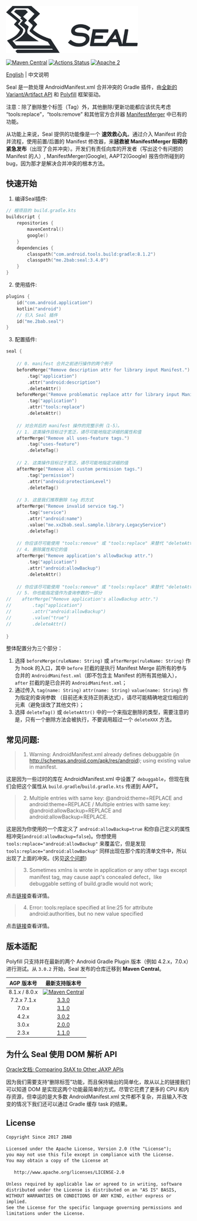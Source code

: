 <img src="./seal-banner.png" alt="Seal" width="359px">

[![Maven Central](https://maven-badges.herokuapp.com/maven-central/me.2bab/seal/badge.svg)](https://search.maven.org/artifact/me.2bab/seal)
 [![Actions Status](https://github.com/2bab/Seal/workflows/CI/badge.svg)](https://github.com/2bab/Seal/actions) [![Apache 2](https://img.shields.io/badge/License-Apache%202-brightgreen.svg)](https://www.apache.org/licenses/LICENSE-2.0)


[English](./README.md) | 中文说明

Seal 是一款处理 AndroidManifest.xml 合并冲突的 Gradle 插件，由[全新的 Variant/Artifact API](https://developer.android.com/studio/build/extend-agp) 和 [Polyfill](https://github.com/2BAB/Polyfill) 框架驱动。

注意：除了删除整个标签（Tag）外，其他删除/更新功能都应该优先考虑 “tools:replace”，“tools:remove” 和其他官方合并器 [ManifestMerger](https://developer.android.com/studio/build/manifest-merge) 中已有的功能。

从功能上来说，Seal 提供的功能像是一个 **速效救心丸**，通过介入 Manifest 的合并流程，使用前置/后置的 Manifest 修改器，来**拯救被 ManifestMerger
阻碍的紧急发布**（出现了合并冲突）。开发们有责任向库的开发者（写出这个有问题的 Manifest 的人）, ManifestMerger(Google), AAPT2(Google) 报告你所碰到的 bug，因为那才是解决合并冲突的根本方法。

## 快速开始

1. 编译Seal插件:

``` Kotlin
// 根项目的 build.gradle.kts
buildscript {
    repositories {
        mavenCentral()
        google()
    }
    dependencies {
        classpath("com.android.tools.build:gradle:8.1.2")
        classpath("me.2bab:seal:3.4.0")
    }
}
```

2. 使用插件:

``` Kotlin
plugins {
    id("com.android.application")
    kotlin("android")
    // 引入 Seal 插件
    id("me.2bab.seal")
}
```

3. 配置插件:

``` kotlin
seal {

    // 0. manifest 合并之前进行操作的两个例子
    beforeMerge("Remove description attr for library input Manifest.")
        .tag("application")
        .attr("android:description")
        .deleteAttr()
    beforeMerge("Remove problematic replace attr for library input Manifest.")
        .tag("application")
        .attr("tools:replace")
        .deleteAttr()

    // 对合并后的 manifest 操作的完整示例（1-5）。
    // 1. 这类操作目标过于宽泛，请尽可能地指定详细的属性和值
    afterMerge("Remove all uses-feature tags.")
        .tag("uses-feature")
        .deleteTag()

    // 2. 这类操作目标过于宽泛，请尽可能地指定详细的值
    afterMerge("Remove all custom permission tags.")
        .tag("permission")
        .attr("android:protectionLevel")
        .deleteTag()

    // 3. 这是我们推荐删除 tag 的方式
    afterMerge("Remove invalid service tag.")
        .tag("service")
        .attr("android:name")
        .value("me.xx2bab.seal.sample.library.LegacyService")
        .deleteTag()

    // 你应该尽可能使用 "tools:remove" 或 "tools:replace" 来替代 "deleteAttr"
    // 4. 删除属性和它的值
    afterMerge("Remove application's allowBackup attr.")
        .tag("application")
        .attr("android:allowBackup")
        .deleteAttr()

    // 你应该尽可能使用 "tools:remove" 或 "tools:replace" 来替代 "deleteAttr"
    // 5. 你也能指定值作为查询参数的一部分
//    afterMerge("Remove application's allowBackup attr.")
//        .tag("application")
//        .attr("android:allowBackup")
//        .value("true")
//        .deleteAttr()

}
```

整体配置分为三个部分：

1. 选择 `beforeMerge(ruleName: String)` 或 `afterMerge(ruleName: String)` 作为 hook 的入口，其中 `before` 拦截的是执行 Manifest Merge 前所有的参与合并的 `AndroidManifest.xml`（即不包含主 Manifest 的所有其他输入），`after` 拦截的是已合并的 `AndroidManifest.xml`；
2. 通过传入 `tag(name: String)` `attr(name: String)` `value(name: String)` 作为指定的查询参数 （目前还未支持正则表达式），请尽可能精确地定位相应的元素（避免误改了其他文件）；
3. 选择 `deleteTag()` 或 `deleteAttr()` 中的一个来指定删除的类型，需要注意的是，只有一个删除方法会被执行，不要调用超过一个 `deleteXXX` 方法。

## 常见问题:

> 1. Warning: AndroidManifest.xml already defines debuggable (in http://schemas.android.com/apk/res/android); using existing value in manifest.

这是因为一些过时的库在 AndroidManifest.xml 中设置了 `debuggable`，但现在我们会把这个属性从 `build.gradle`/`build.gradle.kts` 传递到 AAPT。


> 2. Multiple entries with same key: @android:theme=REPLACE and android:theme=REPLACE  /  Multiple entries with same key: @android:allowBackup=REPLACE and android:allowBackup=REPLACE. 

这是因为你使用的一个库定义了 `android:allowBackup=true` 和你自己定义的属性相冲突(`android:allowBackup=false`)。你想使用 `tools:replace="android:allowBackup"` 来覆盖它，但是发现 `tools:replace="android:allowBackup"` 同样出现在那个库的清单文件中，所以出现了上面的冲突。(另见[这个问题](http://stackoverflow.com/questions/35131182/manifest-merge-in-android-studio))

> 3. Sometimes xmlns is wrote in application or any other tags except manifest tag, may cause aapt's 
concealed defect，like debuggable setting of build.gradle would not work;

点击[链接](https://issuetracker.google.com/issues/66074488)查看详情。

> 4. Error:
tools:replace specified at line:25 for attribute android:authorities, but no new value specified

点击[链接](https://stackoverflow.com/questions/42893846/androidmanifest-merge-error-using-fileprovider)查看详情。

## 版本适配

Polyfill 只支持并在最新的两个 Android Gradle Plugin 版本（例如 4.2.x，7.0.x）进行测试。从 `3.0.2` 开始，Seal 发布的仓库迁移到 **Maven Central**。

|    AGP 版本号    |                                                                   最新支持版本号                                                                   |
|:-------------:|:-------------------------------------------------------------------------------------------------------------------------------------------:|
| 8.1.x / 8.0.x | [![Maven Central](https://maven-badges.herokuapp.com/maven-central/me.2bab/seal/badge.svg)](https://search.maven.org/artifact/me.2bab/seal) |
|  7.2.x 7.1.x  |                                          [3.3.0](https://github.com/2BAB/Seal/releases/tag/3.3.0)                                           |
|     7.0.x     |                                          [3.1.0](https://github.com/2BAB/Seal/releases/tag/3.1.0)                                           |
|     4.2.x     |                                          [3.0.2](https://github.com/2BAB/Seal/releases/tag/3.0.2)                                           |
|     3.0.x     |                                          [2.0.0](https://github.com/2BAB/Seal/releases/tag/2.0.0)                                           |
|     2.3.x     |                                          [1.1.0](https://github.com/2BAB/Seal/releases/tag/1.1.0)                                           |


## 为什么 Seal 使用 DOM 解析 API 

[Oracle文档: Comparing StAX to Other JAXP APIs](https://docs.oracle.com/javase/tutorial/jaxp/stax/why.html#bnbea)

因为我们需要支持“删除标签”功能，而且保持输出的简单化，故从以上的链接我们可以知道 DOM 是实现这两个功能最简单的方式。尽管它花费了更多的 CPU 和内存资源，但幸运的是大多数 AndroidManifest.xml 文件都不复杂，并且输入不改变的情况下我们还可以通过 Gradle 缓存 task 的结果。

## License

    Copyright Since 2017 2BAB

    Licensed under the Apache License, Version 2.0 (the "License");
    you may not use this file except in compliance with the License.
    You may obtain a copy of the License at

       http://www.apache.org/licenses/LICENSE-2.0

    Unless required by applicable law or agreed to in writing, software
    distributed under the License is distributed on an "AS IS" BASIS,
    WITHOUT WARRANTIES OR CONDITIONS OF ANY KIND, either express or implied.
    See the License for the specific language governing permissions and
    limitations under the License.